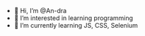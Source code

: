- 👋 Hi, I’m @An-dra
- 👀 I’m interested in learning programming
- 🌱 I’m currently learning JS, CSS, Selenium

<!---
An-dra/An-dra is a ✨ special ✨ repository because its `README.md` (this file) appears on your GitHub profile.
You can click the Preview link to take a look at your changes.
--->
